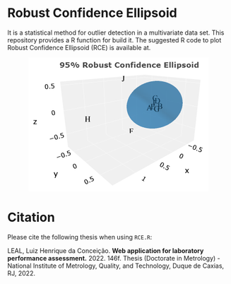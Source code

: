 # Robust Confidence Ellipsoid

It is a statistical method for outlier detection in a multivariate data set. This repository provides a R function for build it. The suggested R code to plot Robust Confidence Ellipsoid (RCE) is available at.

<p align="center">
<img src="RCE.png" alt="Drawing"/>
</p>


# Citation

Please cite the following thesis when using `RCE.R`:

LEAL, Luiz Henrique da Conceição. <b>Web application for laboratory performance assessment.</b> 2022. 146f. Thesis (Doctorate in Metrology) - National Institute of Metrology, Quality, and Technology, Duque de Caxias, RJ, 2022.
